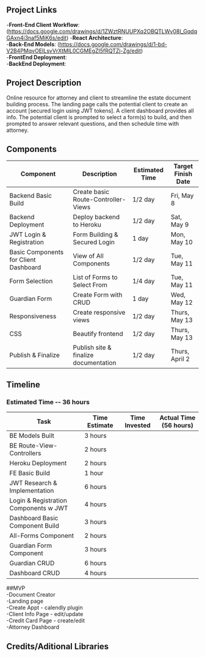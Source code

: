 ## Project Links
-**Front-End Client Workflow**: (https://docs.google.com/drawings/d/1ZWztRNUUPXq2OBQTLWv08I_GqdqGAxn4i3naf5MiK6s/edit)
-**React Architecture**:  
-**Back-End Models**: (https://docs.google.com/drawings/d/1-bd-V2B4PMqvOEILsvVrXtMlL0CGMEgZI5fRQTZj-Zg/edit)  
-**FrontEnd Deployment**:  
-**BackEnd Deployment**:  

## Project Description
Online resource for attorney and client to streamline the estate document building process. 
The landing page calls the potential client to create an account [secured login using JWT tokens]. A client dashboard provides all info.
The potential client is prompted to select a form(s) to build, and then prompted to answer relevant questions, and then schedule time with attorney.

## Components
Component | Description | Estimated Time | Target Finish Date 
----------|-------------|----------------|-------------------
Backend Basic Build | Create basic Route-Controller-Views | 1/2 day | Fri, May 8
Backend Deployment | Deploy backend to Heroku | 1/2 day | Sat, May 9
JWT Login & Registration | Form Building & Secured Login | 1 day | Mon, May 10
Basic Components for Client Dashboard | View of All Components  | 1/2 day | Tue, May 11
Form Selection | List of Forms to Select From | 1/4 day | Tue, May 11
Guardian Form | Create Form with CRUD | 1 day | Wed, May 12
Responsiveness | Create responsive views | 1/2 day | Thurs, May 13
CSS | Beautify frontend | 1/2 day | Thurs, May 13
Publish & Finalize | Publish site & finalize documentation | 1/2 day | Thurs, April 2

## Timeline
### Estimated Time -- 36 hours
Task | Time Estimate | Time Invested | Actual Time (56 hours)
------|---------------|---------------|------------
BE Models Built | 3 hours |  | 
BE Route-View-Controllers | 2 hours |  | 
Heroku Deployment | 2 hours |  | 
FE Basic Build | 1 hour |  | 
JWT Research & Implementation | 6 hours |  | 
Login & Registration Components w JWT  | 4 hours |  | 
Dashboard Basic Component Build | 3 hours |  | 
All-Forms Component | 2 hours |  | 
Guardian Form Component | 3 hours |  | 
Guardian CRUD | 6 hours |  | 
Dashboard CRUD | 4 hours |  | 


##MVP  
-Document Creator  
-Landing page  
-Create Appt - calendly plugin    
-Client Info Page - edit/update    
-Credit Card Page - create/edit    
-Attorney Dashboard

## Credits/Aditional Libraries

